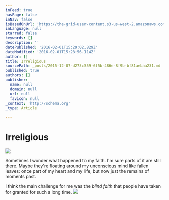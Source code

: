 ```yaml
---
inFeed: true
hasPage: false
inNav: false
isBasedOnUrl: 'https://the-grid-user-content.s3-us-west-2.amazonaws.com/63c7718e-33ff-4a47-813c-28a52d667b8f.png'
inLanguage: null
starred: false
keywords: []
description: ''
datePublished: '2016-02-01T15:29:02.829Z'
dateModified: '2016-02-01T15:28:56.114Z'
author: []
title: Irreligious
sourcePath: _posts/2015-12-07-d273c359-6f5b-486e-8f9b-bf81aebaa231.md
published: true
authors: []
publisher:
  name: null
  domain: null
  url: null
  favicon: null
_context: 'http://schema.org'
_type: Article

---
```

# Irreligious
![](https://the-grid-user-content.s3-us-west-2.amazonaws.com/63c7718e-33ff-4a47-813c-28a52d667b8f.png)

Sometimes I wonder what happened to my faith. I'm sure parts of it are still there. Maybe they're floating around my unconscious mind like fallen leaves: once part of my heart and my life, but now just the remains of moments past.

I think the main challenge for me was the _blind faith_ that people have taken for granted for such a long time.  ![](https://the-grid-user-content.s3-us-west-2.amazonaws.com/fa44594e-17c1-4fa7-8475-dd77b0937ccc.png)